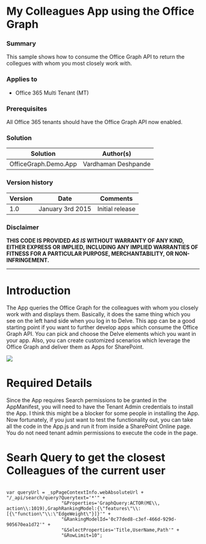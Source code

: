 # My Colleagues App using the Office Graph #

### Summary ###
This sample shows how to consume the Office Graph API to return the collegues with whom you most closely work with.


### Applies to ###
-  Office 365 Multi Tenant (MT)

### Prerequisites ###
All Office 365 tenants should have the Office Graph API now enabled.

### Solution ###
Solution | Author(s)
---------|----------
OfficeGraph.Demo.App | Vardhaman Deshpande

### Version history ###
Version  | Date | Comments
---------| -----| --------
1.0  | January 3rd 2015 | Initial release

### Disclaimer ###
**THIS CODE IS PROVIDED *AS IS* WITHOUT WARRANTY OF ANY KIND, EITHER EXPRESS OR IMPLIED, INCLUDING ANY IMPLIED WARRANTIES OF FITNESS FOR A PARTICULAR PURPOSE, MERCHANTABILITY, OR NON-INFRINGEMENT.**


----------
# Introduction #

The App queries the Office Graph for the colleagues with whom you closely work with and displays them. Basically, it does the same thing which you see on the left hand side when you log in to Delve. This app can be a good starting point if you want to further develop apps which consume the Office Graph API. You can pick and choose the Delve elements which you want in your app. Also, you can create customized scenarios which leverage the Office Graph and deliver them as Apps for SharePoint. 

![](http://i.imgur.com/MHTSLS5.png)


# Required Details #
Since the App requires Search permissions to be granted in the AppManifest, you will need to have the Tenant Admin credentials to install the App. I think this might be a blocker for some people in installing the App. Now fortunately, if you just want to test the functionality out, you can take all the code in the App.js and run it from inside a SharePoint Online page. You do not need tenant admin permissions to execute the code in the page.


# Searh Query to get the closest Colleagues of the current user  #

```JS

var queryUrl = _spPageContextInfo.webAbsoluteUrl + "/_api/search/query?Querytext='*'" +
                    "&Properties='GraphQuery:ACTOR(ME\\, action\\:1019),GraphRankingModel:{\"features\"\\:[{\"function\"\\:\"EdgeWeight\"}]}'" +
                    "&RankingModelId='0c77ded8-c3ef-466d-929d-905670ea1d72'" +
                    "&SelectProperties='Title,UserName,Path'" +
                    "&RowLimit=10";
```